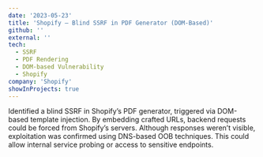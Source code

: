 ```yaml
---
date: '2023-05-23'
title: 'Shopify – Blind SSRF in PDF Generator (DOM-Based)'
github: ''
external: ''
tech:
  - SSRF
  - PDF Rendering
  - DOM-based Vulnerability
  - Shopify
company: 'Shopify'
showInProjects: true
---
```


Identified a blind SSRF in Shopify’s PDF generator, triggered via DOM-based template injection. By embedding crafted URLs, backend requests could be forced from Shopify’s servers. Although responses weren’t visible, exploitation was confirmed using DNS-based OOB techniques. This could allow internal service probing or access to sensitive endpoints.